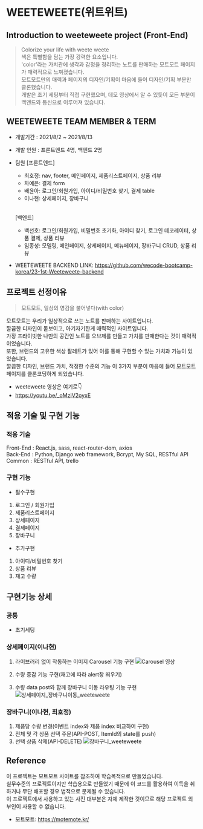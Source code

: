    # WEETEWEETE(위트위트)
   ##  Introduction to weeteweete project (Front-End)
   > Colorize your life with weete weete<br/>
   > 색은 특별함을 담는 가장 강력한 요소입니다. <br/>
   > 'color'라는 가치관에 생각과 감정을 정리하는 노트를 판매하는 모트모트 페이지가 매력적으로 느껴졌습니다. <br/>
   > 모트모트만의 매력과 페이지의 디자인/기획이 마음에 들어 디자인/기획 부분만 클론했습니다. <br/>
   > 개발은 초기 세팅부터 직접 구현했으며, 데모 영상에서 알 수 있듯이 모든 부분이 백앤드와 통신으로 이루어져 있습니다. 
   
 ## WEETEWEETE TEAM MEMBER & TERM
- 개발기간 : 2021/8/2 ~ 2021/8/13
- 개발 인원 : 프론트엔드 4명, 백엔드 2명
- 팀원
  [프론트엔드]
  - 최호정: nav, footer, 메인페이지, 제품리스트페이지, 상품 리뷰
  - 차예은: 결제 form
  - 배윤아: 로그인/회원가입, 아이디/비밀번호 찾기, 결제 table
  - 이나현: 상세페이지, 장바구니
  <br/>

  [백엔드] <br/>
  - 백선호: 로그인/회원가입, 비밀번호 초기화, 아이디 찾기, 로그인 데코레이터, 상품 결제, 상품 리뷰<br/>
  - 임종성: 모델링, 메인페이지, 상세페이지, 메뉴페이지, 장바구니 CRUD,  상품 리뷰

- WEETEWEETE BACKEND LINK: https://github.com/wecode-bootcamp-korea/23-1st-Weeteweete-backend

## 프로젝트 선정이유
> 모트모트, 일상의 영감을 불어넣다(with color)

모트모트는 우리가 일상적으로 쓰는 노트를 판매하는 사이트입니다.<br/> 
깔끔한 디자인이 돋보이고, 아기자기한게 매력적인 사이트입니다. <br/>
가장 프라이빗한 나만의 공간인 노트를 오브제를 만들고 가치를 판매한다는 것이 매력적이었습니다. <br/>
또한, 브랜드의 고유한 색상 팔레트가 있어 이를 통해 구현할 수 있는 가치과 기능이 있었습니다. <br/>
깔끔한 디자인, 브랜드 가치, 적정한 수준의 기능 이 3가지 부분이 마음에 들어 모트모트 페이지를 클론코딩하게 되었습니다. 


- weeteweete 영상은 여기로👇
- https://youtu.be/_oMzIV2oyxE

## 적용 기술 및 구현 기능
### 적용 기술
Front-End : React.js, sass, react-router-dom, axios<br/>
Back-End : Python, Django web framework, Bcrypt, My SQL, RESTful API<br/>
Common : RESTful API, trello <br/>

### 구현 기능
- 필수구현
1. 로그인 / 회원가입 
2. 제품리스트페이지 
3. 상세페이지 
4. 결제페이지
5. 장바구니

- 추가구현 
1. 아이디/비밀번호 찾기
2. 상품 리뷰
3. 재고 수량 

## 구현기능 상세 

### 공통
* 초기세팅 

### 상세페이지(이나현)
1. 라이브러리 없이 작동하는 이미지 Carousel 기능 구현 
![Carousel 영상](https://user-images.githubusercontent.com/60104321/136542360-576ca2fd-5bc7-49b8-8635-665a51dc0160.gif)

2. 수량 증감 기능 구현(재고에 따라 alert창 띄우기)
3. 수량 data post와 함께 장바구니 이동 라우팅 기능 구현 
![상세페이지_장바구니이동_weeteweete](https://user-images.githubusercontent.com/60104321/136542383-cdb6465a-99d6-4ed1-a86b-26a449779e22.gif)

### 장바구니(이나현, 최호정)
1. 제품당 수량 변경(이벤트 index와 제품 index 비교하여 구현)
2. 전체 및 각 상품 선택 주문(API-POST, ItemId의 state를 push)
3. 선택 상품 삭제(API-DELETE)
![장바구니_weeteweete](https://user-images.githubusercontent.com/60104321/136542418-464c150a-4051-4c0a-ad31-b37cdd2ef861.gif)


## Reference
이 프로젝트는 모트모트 사이트를 참조하여 학습목적으로 만들었습니다.<br/>
실무수준의 프로젝트이지만 학습용으로 만들었기 때문에 이 코드를 활용하여 이득을 취하거나 무단 배포할 경우 법적으로 문제될 수 있습니다.<br/>
이 프로젝트에서 사용하고 있는 사진 대부분은 자체 제작한 것이므로 해당 프로젝트 외부인이 사용할 수 없습니다.<br/>
   
   - 모트모트: https://motemote.kr/

